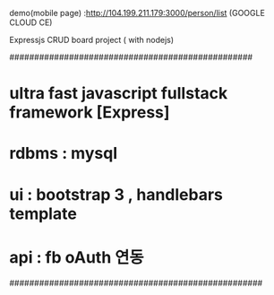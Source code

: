 demo(mobile page) :http://104.199.211.179:3000/person/list (GOOGLE CLOUD CE) 


Expressjs CRUD board project ( with nodejs)

#################################################
#
# ultra fast javascript fullstack framework [Express]
#
# rdbms : mysql
#
# ui : bootstrap 3 , handlebars template
# api  : fb oAuth 연동
###################################################

